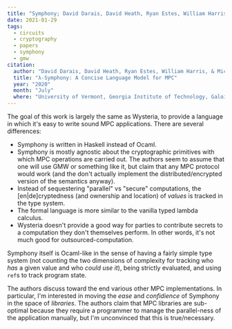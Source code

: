 ```yaml
---
title: "Symphony; David Darais, David Heath, Ryan Estes, William Harris, and Michael Hicks"
date: 2021-01-29
tags:
  - circuits
  - cryptography
  - papers
  - symphony
  - gmw
citation:
  author: "David Darais, David Heath, Ryan Estes, William Harris, & Michael Hicks"
  title: "λ-Symphony: A Concise Language Model for MPC"
  year: "2020"
  month: "July"
  where: "University of Vermont, Georgia Institute of Technology, Galois Inc., & University of Maryland"
---
```



The goal of this work is largely the same as Wysteria, to provide a language in which it's easy to write sound MPC applications. 
There are several differences:

- Symphony is written in Haskell instead of Ocaml. 
- Symphony is mostly agnostic about the cryptographic primitives with which MPC operations are carried out. 
The authors seem to assume that one will use GMW or something like it, but claim that any MPC protocol would work
(and the don't actually implement the distributed/encrypted version of the semantics anyway).
- Instead of sequestering "parallel" vs "secure" computations, the [en\|de]cryptedness (and ownership and location) of _values_ is tracked in the type system.
- The formal language is more similar to the vanilla typed lambda calculus.
- Wysteria doesn't provide a good way for parties to contribute secrets to a computation they don't themselves perform.
In other words, it's not much good for outsourced-computation. 

Symphony itself is Ocaml-like in the sense of having a fairly simple type system (not counting the two dimensions of complexity for tracking who _has_ a given value and who _could use it_), being strictly evaluated, and using `ref`s to track program state. 

The authors discuss toward the end various other MPC implementations. In particular, I'm interested in moving the _ease_ and _confidience_ of Symphony in the space of _libraries_. The authors claim that MPC libraries are sub-optimal because they require a programmer to manage the parallel-ness of the application manually, but I'm unconvinced that this is true/necessary. 
